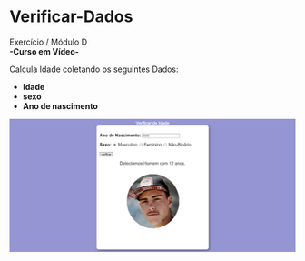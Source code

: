 # Verificar-Dados
Exercício / Módulo D </br>
<b> -Curso em Vídeo-</b>

Calcula Idade coletando os seguintes Dados:
 <ul>
 <li><b>Idade</b></li>
 <li><b>sexo</b></li>
 <li><b>Ano de nascimento</b></li>
 </ul>
 
   <img src="midia/home.png" alt="Página Inicial">
